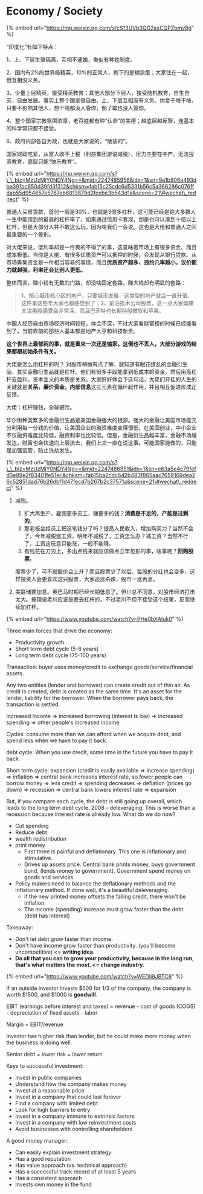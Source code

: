 # Economy / Society

{% embed url="https://mp.weixin.qq.com/s/cS13UVb3QG2axCQPZbmv8g" %}

“印度化”有如下特点：

1、上、下层生殖隔离，互相不通婚，类似有种姓制度。

2、国内有2%的世界级精英，10%的正常人，剩下的是糊涂蛋；大家住在一起，但互相没义务。

3、少量上层精英，接受精英教育；其他大部分下层人，接受随机教育，自生自灭，自由发展。事实上整个国家很自由，上、下层互相没有义务。你爱干啥干啥，只要不影响其他人，想干啥都没人管你，倒了霉也没人管你。

4、整个国家宗教氛围浓厚，老百姓都有种“认命”的美德；越底层越反智，连基本的科学常识都不接受。

6、政府内部各自为政，也就是大家说的，“散装的”。

国家财政吃紧，从富人收不上税（利益集团游说减税），压力主要在中产。无法投资教育，底层只能“快乐教育“。

{% embed url="https://mp.weixin.qq.com/s?\_\_biz=MzUzMjY0NDY4Ng==&mid=2247485956&idx=1&sn=9e1b806a493dba391bc850d39fd3f312&chksm=fab15c25cdc6d5331b56c5a366286c076ffdab55d954657e5787eb6013879d2fcebe3b543d1a&scene=21\#wechat\_redirect" %}

普通人买房贷款，首付一般是30%，也就是3倍多杠杆，这可能已经是绝大多数人一生中能用到的最高的杠杆率了，如果通过信用卡套现，倒是也可以凑到十倍以上杠杆，但是大部分人并不敢这么玩，因为啥我们一会说。这也是大佬和普通人之间最重要的一个差别。

对大佬来说，低利率却是一件爽的不得了的事，这意味着市场上有很多资金、而且成本极低。当你是大佬、有很多优质资产可以抵押的时候，会发现从银行贷款、从市场筹集资金是一件相当容易的事情，而且**优质资产越多、违约几率越小，议价能力就越强，利率还会比别人更低。**

整体而言，赚小钱有无数的门路，却没啥固定套路，赚大钱却有明显的套路：

> 1、核心城市核心区的地产，只要城市发展，这类型的地产就会一直升值，这件事这些年大家也都感觉到了；2、前沿技术公司股票，这一点大家如果关注美股感受会非常深，而且巴菲特也长期持股微软和苹果。

中国人经历自由市场经济时间较短，体会不深，不过大家看财富榜的时候已经能看到了，当前靠前的那些人基本都是地产大亨和科技新贵。

**这个世界上最郁闷的事，就是重来一次还是输家。这倒也不丢人，大部分游戏的结果都跟初始条件有关。**

大佬是怎么用杠杆的呢？ 对股市稍微有点了解，就知道有眼花缭乱的金融衍生品，其实金融衍生品就是杠杆。他们有很多手段能拿到低成本的资金，然后用高杠杆去盈利。资本主义的本质是关系，大家好好体会下这句话，大佬们开挂的人生的关键就是**关系，廉价资金，内部信息**这三元素在循环起作用，并且相互促进形成正反馈。

大佬：杠杆赚钱，全球避险。

华尔街种类繁多的金融衍生品是美国金融强大的根源。强大的金融让美国市场能充分利用每一分钱的价值，让美国企业的融资难度变得很低，在美国创业，中小企业不仅融资难度比较低，融资利率也比较低。但是，金融衍生品越丰富，金融市场越发达，财富也会快速向上层流去，我们上文一直在说这事。可能国家能做的，只能是加强监管，防止洗劫发生。

{% embed url="https://mp.weixin.qq.com/s?\_\_biz=MzUzMjY0NDY4Ng==&mid=2247486851&idx=1&sn=e63a5e4c79fefd3e89e2f83401fe51ec&chksm=fab15ba2cdc6d2b483f865aac7659169dea26c52851dad76b26dbf1d47fecd7b267b2c37571a&scene=21\#wechat\_redirect" %}

1. 减税。

   1. 扩大再生产，雇佣更多员工，赚更多的钱？**消费是不足的，产能是过剩的**。
   2. 那老板会给员工把这笔钱分了吗？提高人民收入，增加购买力？当然不会了，今年减税涨工资，明年不减税了，工资怎么办？减工资？当然不行了，工资这玩意只能涨，一般不能降。
   3. 有钱花在刀刃上，多出点钱来就应该做点立竿见影的事，啥事呢？**回购股票**。

   股票少了，可不就股价会上升？而且股票少了以后，每股的分红也会变多，这样投资人会更喜欢这只股票，大家追涨杀跌，股市一涨再涨。

2. 美联储要加息。奥巴马时期已经长期低息了。但川总不同意，对股市经济打击太大。按理说老川应该是要去杠杆的，不过老川不但不接受这个结果，反而继续加杠杆。

{% embed url="https://www.youtube.com/watch?v=PHe0bXAIuk0" %}

Three main forces that drive the economy:

* Productivity growth
* Short term debt cycle \(5-8 years\)
* Long term debt cycle \(75-100 years\)

Transaction: buyer uses money/credit to exchange goods/service/financial assets.

Any two entities \(lender and borrower\) can create credit out of thin air. As credit is created, debt is created as the same time. It's an asset for the lender, liability for the borrower. When the borrower pays back, the transaction is settled.

Increased income =&gt; increased borrowing \(interest is low\) =&gt; increased spending =&gt; other people's increased income

Cycles: consume more than we can afford when we acquire debt, and spend less when we have to pay it back.

debt cycle: When you use credit, some time in the future you have to pay it back.

Short term cycle: expansion \(credit is easily available =&gt; increase spending\) =&gt; inflation =&gt; central bank increases interest rate, so fewer people can borrow money =&gt; less credit =&gt; spending decreases =&gt; deflation \(prices go down\) =&gt; recession =&gt; central bank lowers interest rate =&gt; expansion

But, if you compare each cycle, the debt is still going up overall, which leads to the long term debt cycle. 2008 - deleveraging. This is worse than a recession because interest rate is already low. What do we do now?

* Cut spending
* Reduce debt
* wealth redistribution
* print money
  * First three is painful and deflationary. This one is inflationary and stimulative.
  * Drives up assets price. Central bank prints money, buys government bond, \(lends money to government\). Government spend money on goods and services.
* Policy makers need to balance the deflationary methods and the inflationary method. If done well, it's a beautiful deleveraging.
  * if the new printed money offsets the falling credit, there won't be inflation.
  * The income \(spending\) increase must grow faster than the debt \(debt has interest\)

Takeaway:

* Don't let debt grow faster than income.
* Don't have income grow faster than productivity. \(you'll become uncompetitive\) &lt;= **writing idea.**
* **Do all that you can to grow your productivity, because in the long run, that's what matters the most. &lt;= change industry.**

{% embed url="https://www.youtube.com/watch?v=WEDIj9JBTC8" %}

If an outside investor invests $500 for 1/3 of the company, the company is worth $1500, and $1000 is **goodwill**.

EBIT \(earnings before interest and taxes\) = revenue - cost of goods \(COGS\) - depreciation of fixed assets - labor

Margin = EBIT/revenue

Investor has higher risk than lender, but he could make more money when the business is doing well.

Senior debt = lower risk = lower return

Keys to successful investment:

* Invest in public companies
* Understand how the company makes money
* Invest at a reasonable price
* Invest in a company that could last forever
* Find a company with limited debt
* Look for high barriers to entry
* Invest in a company immune to extrinsic factors
* Invest in a company with low reinvestment costs
* Avoid businesses with controlling shareholders

A good money manager:

* Can easily explain investment strategy
* Has a good reputation
* Has value approach \(vs. technical approach\)
* Has a successful track record of at least 5 years
* Has a consistent approach
* Invests own money in the fund

